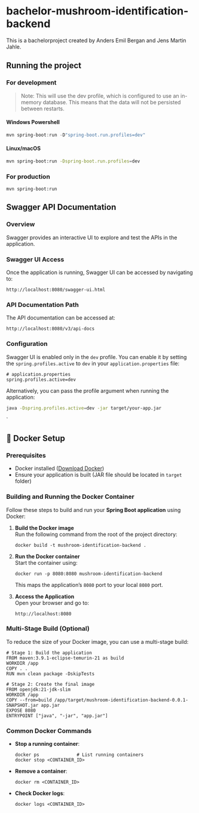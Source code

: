 # bachelor-mushroom-identification-backend
This is a bachelorproject created by Anders Emil Bergan and Jens Martin Jahle. 


## Running the project
### For development
> Note: This will use the dev profile, which is configured to use an in-memory database. This means that the data will not be persisted between restarts.
#### Windows Powershell
```powershell 
mvn spring-boot:run -D"spring-boot.run.profiles=dev"
```
#### Linux/macOS
```bash
mvn spring-boot:run -Dspring-boot.run.profiles=dev
```

### For production
```
mvn spring-boot:run
```


## Swagger API Documentation

### Overview
Swagger provides an interactive UI to explore and test the APIs in the application.

### Swagger UI Access

Once the application is running, Swagger UI can be accessed by navigating to:

```
http://localhost:8080/swagger-ui.html
```

### API Documentation Path

The API documentation can be accessed at:

```
http://localhost:8080/v3/api-docs
```

### Configuration

Swagger UI is enabled only in the `dev` profile. You can enable it by setting the `spring.profiles.active` to `dev` in your `application.properties` file:

```properties
# application.properties
spring.profiles.active=dev
```

Alternatively, you can pass the profile argument when running the application:

```bash
java -Dspring.profiles.active=dev -jar target/your-app.jar
```
`


## 🚀 Docker Setup

### Prerequisites
- Docker installed ([Download Docker](https://www.docker.com/get-started))
- Ensure your application is built (JAR file should be located in `target` folder)

### Building and Running the Docker Container
Follow these steps to build and run your **Spring Boot application** using Docker:

1. **Build the Docker image**  
   Run the following command from the root of the project directory:
   ```
   docker build -t mushroom-identification-backend .
   ```

2. **Run the Docker container**  
   Start the container using:
   ```
   docker run -p 8080:8080 mushroom-identification-backend
   ```

   This maps the application’s `8080` port to your local `8080` port.

3. **Access the Application**  
   Open your browser and go to:
   ```
   http://localhost:8080
   ```

### Multi-Stage Build (Optional)
To reduce the size of your Docker image, you can use a multi-stage build:
```
# Stage 1: Build the application
FROM maven:3.9.1-eclipse-temurin-21 as build
WORKDIR /app
COPY . .
RUN mvn clean package -DskipTests

# Stage 2: Create the final image
FROM openjdk:21-jdk-slim
WORKDIR /app
COPY --from=build /app/target/mushroom-identification-backend-0.0.1-SNAPSHOT.jar app.jar
EXPOSE 8080
ENTRYPOINT ["java", "-jar", "app.jar"]
```

### Common Docker Commands
- **Stop a running container**:
  ```
  docker ps              # List running containers
  docker stop <CONTAINER_ID>
  ```
- **Remove a container**:
  ```
  docker rm <CONTAINER_ID>
  ```
- **Check Docker logs**:
  ```
  docker logs <CONTAINER_ID>
  ```
